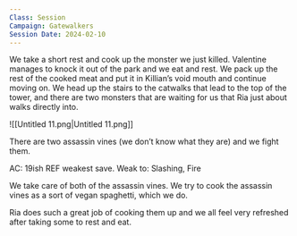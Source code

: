 ```yaml
---
Class: Session
Campaign: Gatewalkers
Session Date: 2024-02-10
---
```

We take a short rest and cook up the monster we just killed. Valentine manages to knock it out of the park and we eat and rest. We pack up the rest of the cooked meat and put it in Killian’s void mouth and continue moving on. We head up the stairs to the catwalks that lead to the top of the tower, and there are two monsters that are waiting for us that Ria just about walks directly into.

![[Untitled 11.png|Untitled 11.png]]

There are two assassin vines (we don’t know what they are) and we fight them.

AC: 19ish
REF weakest save.
Weak to: Slashing, Fire

We take care of both of the assassin vines. We try to cook the assassin vines as a sort of vegan spaghetti, which we do.

Ria does such a great job of cooking them up and we all feel very refreshed after taking some to rest and eat.